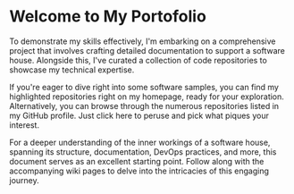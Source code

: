 # Welcome to My Portofolio

To demonstrate my skills effectively, I'm embarking on a comprehensive project that involves crafting detailed documentation to support a software house. Alongside this, I've curated a collection of code repositories to showcase my technical expertise.

If you're eager to dive right into some software samples, you can find my highlighted repositories right on my homepage, ready for your exploration. Alternatively, you can browse through the numerous repositories listed in my GitHub profile. Just click here to peruse and pick what piques your interest.

For a deeper understanding of the inner workings of a software house, spanning its structure, documentation, DevOps practices, and more, this document serves as an excellent starting point. Follow along with the accompanying wiki pages to delve into the intricacies of this engaging journey.
